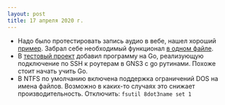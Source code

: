 ```yaml
---
layout: post
title: 17 апреля 2020 г.
---
```


- Надо было протестировать запись аудио в вебе, нашел хороший [пример](https://developer.mozilla.org/en-US/docs/Web/API/MediaStream_Recording_API/Using_the_MediaStream_Recording_API). Забрал себе необходимый функционал [в одном файле](https://gist.github.com/Vostbur/fe4c06713ef7f7d8e3cc973093e9f001).
- В [тестовый проект](https://github.com/Vostbur/netdev_polygon) добавил программу на Go, реализующую подключение по SSH к роутерам в GNS3 с go рутинами. Похоже стоит начать учить Go. 
- В NTFS по умолчанию включена поддержка ограничений DOS на имена файлов. Возможно в каких-то случаях это снижает производительность. Отключить: `fsutil 8dot3name set 1`